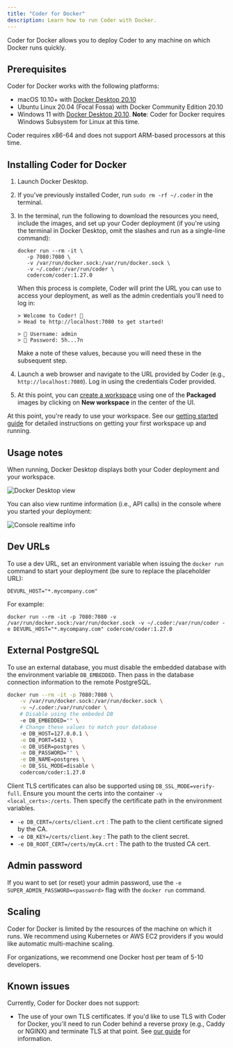 ```yaml
---
title: "Coder for Docker"
description: Learn how to run Coder with Docker.
---
```


Coder for Docker allows you to deploy Coder to any machine on which Docker runs
quickly.

## Prerequisites

Coder for Docker works with the following platforms:

- macOS 10.10+ with
  [Docker Desktop 20.10](https://www.docker.com/products/docker-desktop)
- Ubuntu Linux 20.04 (Focal Fossa) with Docker Community Edition 20.10
- Windows 11 with
  [Docker Desktop 20.10](https://www.docker.com/products/docker-desktop).
  **Note**: Coder for Docker requires Windows Subsystem for Linux at this time.

Coder requires x86-64 and does not support ARM-based processors at this time.

## Installing Coder for Docker

1. Launch Docker Desktop.

1. If you've previously installed Coder, run `sudo rm -rf ~/.coder` in the
   terminal.

1. In the terminal, run the following to download the resources you need,
   include the images, and set up your Coder deployment (if you're using the
   terminal in Docker Desktop, omit the slashes and run as a single-line
   command):

   ```console
   docker run --rm -it \
      -p 7080:7080 \
      -v /var/run/docker.sock:/var/run/docker.sock \
      -v ~/.coder:/var/run/coder \
      codercom/coder:1.27.0
   ```

   When this process is complete, Coder will print the URL you can use to access
   your deployment, as well as the admin credentials you'll need to log in:

   ```console
   > Welcome to Coder! 👋
   > Head to http://localhost:7080 to get started!

   > 🙋 Username: admin
   > 🔑 Password: 5h...7n
   ```

   Make a note of these values, because you will need these in the subsequent
   step.

1. Launch a web browser and navigate to the URL provided by Coder (e.g.,
   `http://localhost:7080`). Log in using the credentials Coder provided.

1. At this point, you can [create a workspace](../workspaces/getting-started.md)
   using one of the **Packaged** images by clicking on **New workspace** in the
   center of the UI.

At this point, you're ready to use your workspace. See our
[getting started guide](../getting-started/docker.md) for detailed instructions
on getting your first workspace up and running.

## Usage notes

When running, Docker Desktop displays both your Coder deployment and your
workspace.

![Docker Desktop view](../assets/setup/docker-desktop.png)

You can also view runtime information (i.e., API calls) in the console where you
started your deployment:

![Console realtime info](../assets/setup/coder-for-docker-console.png)

## Dev URLs

To use a dev URL, set an environment variable when issuing the `docker run`
command to start your deployment (be sure to replace the placeholder URL):

```console
DEVURL_HOST="*.mycompany.com"
```

For example:

```console
docker run --rm -it -p 7080:7080 -v /var/run/docker.sock:/var/run/docker.sock -v ~/.coder:/var/run/coder -e DEVURL_HOST="*.mycompany.com" codercom/coder:1.27.0
```

## External PostgreSQL

To use an external database, you must disable the embedded database with the environment variable `DB_EMBEDDED`. Then pass in the database connection information to the remote PostgreSQL.

```bash
docker run --rm -it -p 7080:7080 \
    -v /var/run/docker.sock:/var/run/docker.sock \
    -v ~/.coder:/var/run/coder \
    # Disable using the embeded DB
    -e DB_EMBEDDED="" \
    # Change these values to match your database
    -e DB_HOST=127.0.0.1 \
    -e DB_PORT=5432 \
    -e DB_USER=postgres \
    -e DB_PASSWORD="" \
    -e DB_NAME=postgres \
    -e DB_SSL_MODE=disable \
    codercom/coder:1.27.0
```

Client TLS certificates can also be supported using `DB_SSL_MODE=verify-full`. Ensure you mount the certs into the container `-v <local_certs>:/certs`. Then specify the certificate path in the environment variables.

 - `-e DB_CERT=/certs/client.crt` : The path to the client certificate signed by the CA.
 - `-e DB_KEY=/certs/client.key` : The path to the client secret.
 - `-e DB_ROOT_CERT=/certs/myCA.crt` : The path to the trusted CA cert.


## Admin password

If you want to set (or reset) your admin password, use the
`-e SUPER_ADMIN_PASSWORD=<password>` flag with the `docker run` command.

## Scaling

Coder for Docker is limited by the resources of the machine on which it runs. We
recommend using Kubernetes or AWS EC2 providers if you would like automatic
multi-machine scaling.

For organizations, we recommend one Docker host per team of 5-10 developers.

## Known issues

Currently, Coder for Docker does not support:

- The use of your own TLS certificates. If you'd like to use TLS with Coder for
  Docker, you'll need to run Coder behind a reverse proxy (e.g., Caddy or NGINX)
  and terminate TLS at that point. See
  [our guide](../guides/tls-certificates/docker-tls.md) for information.
